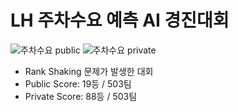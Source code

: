 # LH 주차수요 예측 AI 경진대회
![주차수요 public](https://user-images.githubusercontent.com/91249960/147680042-e6f0d8ee-e484-4fd0-9371-0ef473d26c9b.png)
![주차수요 private](https://user-images.githubusercontent.com/91249960/147680045-9f602d1b-2129-4cbb-b177-abf7fe7a0602.png)
+ Rank Shaking 문제가 발생한 대회
+ Public Score: 19등 / 503팀
+ Private Score: 88등 / 503팀

